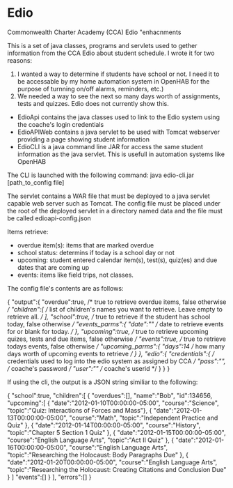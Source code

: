 # Edio
Commonwealth Charter Academy (CCA) Edio "enhacnments

This is a set of java classes, programs and servlets used to gether information from the CCA Edio about student schedule. I wrote it for two reasons:

  1) I wanted a way to determine if students have school or not. I need it to be accessable by my home automation system in OpenHAB for the purpose of turnning on/off alarms,        reminders, etc.)
  2) We needed a way to see the next so many days worth of assignments, tests and quizzes. Edio does not currently show this.

+ EdioApi contains the java classes used to link to the Edio system using the coache's login credentials
+ EdioAPIWeb contains a java servlet to be used with Tomcat webserver providing a page showing student information
+ EdioCLI is a java command line JAR for access the same student information as the java servlet. This is usefull in automation systems like OpenHAB

The CLI is launched with the following command:
  java edio-cli.jar [path_to_config file]

The servlet contains a WAR file that must be deployed to a java servlet capable web server such as Tomcat. The config file must be placed under the 
root of the deployed servlet in a directory named data and the file must be called edioapi-config.json

Items retrieve:
  + overdue item(s): items that are marked overdue
  + school status: determins if today is a school day or not
  + upcoming: student entered calendar item(s), test(s), quiz(es) and due dates that are coming up
  + events: items like field trips, not classes.
 
The config file's contents are as follows:

  {
    "output":{
      "overdue":true,   /* true to retrieve overdue items, false otherwise */
      "children":[
        /* list of children's names you want to retrieve. Leave empty to retrieve all. */
      ],
      "school":true,    /* true to retrieve if the student has school today, false otherwise */
      "events_parms":{
        "date":""       /* date to retrieve events for or blank for today. */
      },
      "upcoming":true,  /* true to retrieve upcoming quizes, tests and due items, false otherwise */
      "events":true,    /* true to retrieve todays events, false otherwise */
      "upcoming_parms":{
        "days":14       /* how many days worth of upcoming events to retrieve */
      }
    },
    "edio":{
      "credentials":{ /* credentials used to log into the edio system as assigned by CCA */
        "pass":"",    /* coache's password */
        "user":""     /* coache's userid */
      }
    }
  }
  
If using the cli, the output is a JSON string similiar to the following:

  {
    "school":true,
    "children":[
      {
        "overdues":[],
        "name":"Bob",
        "id":134656,
        "upcoming":[
          {
            "date":"2012-01-10T00:00:00-05:00",
            "course":"Science",
            "topic":"Quiz: Interactions of Forces and Mass"},
          {
            "date":"2012-01-13T00:00:00-05:00",
            "course":"Math",
            "topic":"Independent Practice and Quiz"
          },
          {
            "date":"2012-01-14T00:00:00-05:00",
            "course":"History",
            "topic":"Chapter 5 Section 1 Quiz"
          },
          {
            "date":"2012-01-15T00:00:00-05:00",
            "course":"English Language Arts",
            "topic":"Act II Quiz"
          },
          {
            "date":"2012-01-16T00:00:00-05:00",
            "course":"English Language Arts",
            "topic":"Researching the Holocaust: Body Paragraphs Due"
          },
          {
            "date":"2012-01-20T00:00:00-05:00",
            "course":"English Language Arts",
            "topic":"Researching the Holocaust: Creating Citations and Conclusion Due"
          }
        ]
        "events":[]
      }
    ],
  "errors":[]
}
